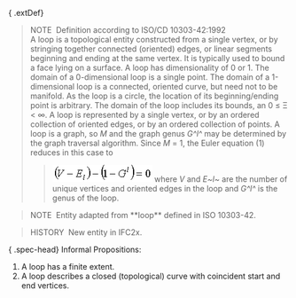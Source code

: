 { .extDef}
> NOTE&nbsp; Definition according to ISO/CD 10303-42:1992  
> A loop is a topological entity constructed from a single vertex, or by stringing together connected (oriented) edges, or linear segments beginning and ending at the same vertex. It is typically used to bound a face lying on a surface. A loop has dimensionality of 0 or 1. The domain of a 0-dimensional loop is a single point. The domain of a 1-dimensional loop is a connected, oriented curve, but need not to be manifold. As the loop is a circle, the location of its beginning/ending point is arbitrary. The domain of the loop includes its bounds, an 0 &le; &Xi; &lt; &infin;. A loop is represented by a single vertex, or by an ordered collection of oriented edges, or by an ordered collection of points. A loop is a graph, so _M_ and the graph genus _G\^l\^_ may be determined by the graph traversal algorithm. Since _M_ = 1, the Euler equation (1) reduces in this case to 
>> ![Image](../../../../../../figures/ifcloop-math1.gif)
>  where _V_ and _E\~l\~_ are the number of unique vertices and oriented edges in the loop and _G\^l\^_ is the genus of the loop.

> NOTE&nbsp; Entity adapted from \*\*loop\*\* defined in ISO 10303-42.

> HISTORY&nbsp; New entity in IFC2x.

{ .spec-head}
Informal Propositions:

1. A loop has a finite extent.
2. A loop describes a closed (topological) curve with coincident start and end vertices.
